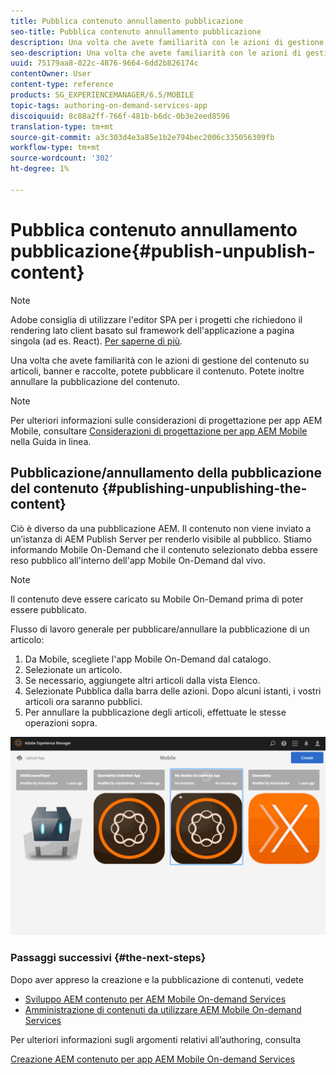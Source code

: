 ```yaml
---
title: Pubblica contenuto annullamento pubblicazione
seo-title: Pubblica contenuto annullamento pubblicazione
description: Una volta che avete familiarità con le azioni di gestione del contenuto su articoli, banner e raccolte, seguite questa pagina per scoprire come pubblicare il contenuto. Potete inoltre annullare la pubblicazione del contenuto.
seo-description: Una volta che avete familiarità con le azioni di gestione del contenuto su articoli, banner e raccolte, seguite questa pagina per scoprire come pubblicare il contenuto. Potete inoltre annullare la pubblicazione del contenuto.
uuid: 75179aa8-022c-4876-9664-6dd2b826174c
contentOwner: User
content-type: reference
products: SG_EXPERIENCEMANAGER/6.5/MOBILE
topic-tags: authoring-on-demand-services-app
discoiquuid: 8c88a2ff-766f-481b-b6dc-0b3e2eed8596
translation-type: tm+mt
source-git-commit: a3c303d4e3a85e1b2e794bec2006c335056309fb
workflow-type: tm+mt
source-wordcount: '302'
ht-degree: 1%

---
```



# Pubblica contenuto annullamento pubblicazione{#publish-unpublish-content}

>[!NOTE]
>
> Adobe consiglia di utilizzare l&#39;editor SPA per i progetti che richiedono il rendering lato client basato sul framework dell&#39;applicazione a pagina singola (ad es. React). [Per saperne di più](/help/sites-developing/spa-overview.md).

Una volta che avete familiarità con le azioni di gestione del contenuto su articoli, banner e raccolte, potete pubblicare il contenuto. Potete inoltre annullare la pubblicazione del contenuto.

>[!NOTE]
>
>Per ulteriori informazioni sulle considerazioni di progettazione per  app AEM Mobile, consultare [Considerazioni di progettazione per  app AEM Mobile](https://helpx.adobe.com/digital-publishing-solution/help/design-app.html) nella Guida in linea.

## Pubblicazione/annullamento della pubblicazione del contenuto {#publishing-unpublishing-the-content}

Ciò è diverso da una pubblicazione AEM. Il contenuto non viene inviato a un’istanza di AEM Publish Server per renderlo visibile al pubblico. Stiamo informando Mobile On-Demand che il contenuto selezionato debba essere reso pubblico all&#39;interno dell&#39;app Mobile On-Demand dal vivo.

>[!NOTE]
>
>Il contenuto deve essere caricato su Mobile On-Demand prima di poter essere pubblicato.

Flusso di lavoro generale per pubblicare/annullare la pubblicazione di un articolo:

1. Da Mobile, scegliete l&#39;app Mobile On-Demand dal catalogo.
1. Selezionate un articolo.
1. Se necessario, aggiungete altri articoli dalla vista Elenco.
1. Selezionate Pubblica dalla barra delle azioni. Dopo alcuni istanti, i vostri articoli ora saranno pubblici.
1. Per annullare la pubblicazione degli articoli, effettuate le stesse operazioni sopra.

<!-- FAIL >>[!NOTE]
>
>Generally, you should preflight before publishing. See [Previewing with Preflight](/content/docs/en/aem/6-3/administer/mobile-apps/aem-mobile/previewing-with-preflight-on-demand-services.md) for more details.-->

![chlimage_1-9](assets/chlimage_1-9.gif)

### Passaggi successivi {#the-next-steps}

Dopo aver appreso la creazione e la pubblicazione di contenuti, vedete

* [Sviluppo AEM contenuto per  AEM Mobile On-demand Services](/help/mobile/aem-mobile-on-demand.md)
* [Amministrazione di contenuti da utilizzare  AEM Mobile On-demand Services](/help/mobile/aem-mobile.md)

Per ulteriori informazioni sugli argomenti relativi all’authoring, consulta

[Creazione AEM contenuto per  app AEM Mobile On-demand Services](/help/mobile/mobile-apps-ondemand.md)

